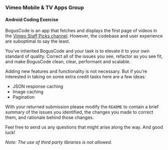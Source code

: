 ### Vimeo Mobile & TV Apps Group
#### Android Coding Exercise

BogusCode is an app that fetches and displays the first page of videos in the [Vimeo Staff Picks channel](https://developer.vimeo.com/api/endpoints). However, the codebase and user experience are suboptimal to say the least.  

You’ve inherited BogusCode and your task is to elevate it to your own standard of quality. Correct all of the issues you see, refactor as you see fit, and make BogusCode clean, clear, performant and scalable.  

Adding new features and functionality is not necessary. But if you're interested in taking on some extra credit tasks here are a few ideas: 

* JSON response caching
* Image caching
* Pagination

With your returned submission please modify the `README` to contain a brief summary of the issues you identified, the changes you made to correct them, and rationale behind those changes.

Feel free to send us any questions that might arise along the way. And good luck!

*Note: The use of third party libraries is not allowed.*
